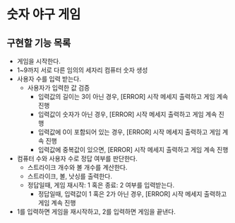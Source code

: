 # 숫자 야구 게임

## 구현할 기능 목록
* 게임을 시작한다.
* 1~9까지 서로 다른 임의의 세자리 컴퓨터 숫자 생성
* 사용자 수를 입력 받는다.
  * 사용자가 입력한 값 검증
    * 입력값의 길이는 3이 아닌 경우, [ERROR] 시작 메세지 출력하고 게임 계속 진행
    * 입력값이 숫자가 아닌 경우, [ERROR] 시작 메세지 출력하고 게임 계속 진행
    * 입력값에 0이 포함되어 있는 경우, [ERROR] 시작 메세지 출력하고 게임 계속 진행
    * 입력값에 중복값이 있으면, [ERROR] 시작 메세지 출력하고 게임 계속 진행
* 컴퓨터 수와 사용자 수로 정답 여부를 판단한다.
  * 스트라이크 개수와 볼 개수를 계산한다.
  * 스트라이크, 볼, 낫싱를 출력한다.
  * 정답일때, 게임 재시작: 1 혹은 종료: 2 여부를 입력받는다.
    * 정답일때, 입력값이 1 혹은 2가 아닌 경우, [ERROR] 시작 메세지 출력하고 게임 계속 진행
* 1를 입력하면 게임을 재시작하고, 2를 입력하면 게임을 끝낸다.